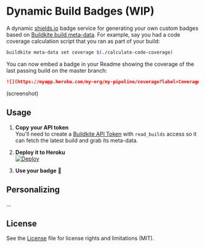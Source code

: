 # Dynamic Build Badges (WIP)

A dynamic [shields.io](http://shields.io) badge service for generating your own custom badges based on [Buildkite build meta-data](https://buildkite.com/docs/guides/build-meta-data). For example, say you had a code coverage calculation script that you ran as part of your build:

```bash
buildkite meta-data set coverage $(./calculate-code-coverage)
```

You can now embed a badge in your Readme showing the coverage of the last passing build on the master branch:

```markdown
![](https://myapp.heroku.com/my-org/my-pipeline/coverage?label=Coverage)
```

(screenshot)

## Usage

1. **Copy your API token**<br>You’ll need to create a [Buildkite API Token]() with `read_builds` access so it can fetch the latest build and grab its meta-data.

1. **Deploy it to Heroku** <br>[![Deploy](https://www.herokucdn.com/deploy/button.svg)](https://heroku.com/deploy)

4. **Use your badge** :tada:

## Personalizing

...

## License

See the [License](License.md) file for license rights and limitations (MIT).
